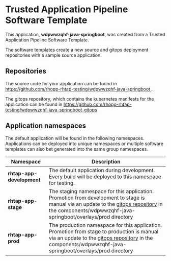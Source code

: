 # Trusted Application Pipeline Software Template

This application, **wdpwwzqhf-java-springboot**, was created from a Trusted Application Pipeline Software Template.

The software templates create a new source and gitops deployment repositories with a sample source application. 

## Repositories

The source code for your application can be found in [https://github.com/rhopp-rhtap-testing/wdpwwzqhf-java-springboot ](https://github.com/rhopp-rhtap-testing/wdpwwzqhf-java-springboot ).
 
The gitops repository, which contains the kubernetes manifests for the application can be found in 
[https://github.com/rhopp-rhtap-testing/wdpwwzqhf-java-springboot-gitops ](https://github.com/rhopp-rhtap-testing/wdpwwzqhf-java-springboot-gitops ) 

## Application namespaces 

The default application will be found in the following namespaces. Applications can be deployed into unique namespaces or multiple software templates can also bet generated into the same group namespaces.  

|  Namespace   |  Description   |  
| -------- | -------- |   
| **rhtap-app-development** | The default application during development. Every build will be deployed to this namespace for testing. | 
| **rhtap-app-stage** | The staging namespace for this application. Promotion from development to stage is manual via an update to the [gitops repository](https://github.com/rhopp-rhtap-testing/wdpwwzqhf-java-springboot-gitops ) in the components/wdpwwzqhf-java-springboot/overlays/prod directory |  
| **rhtap-app-prod** | The production namespace for this application. Promotion from stage to production is manual via an update to the [gitops repository](https://github.com/rhopp-rhtap-testing/wdpwwzqhf-java-springboot-gitops ) in the components/wdpwwzqhf-java-springboot/overlays/prod directory | 